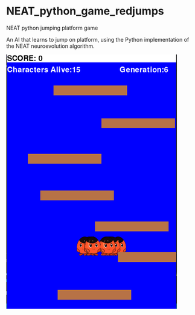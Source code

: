 # NEAT_python_game_redjumps
NEAT python jumping platform game

An AI that learns to jump on platform, using the Python implementation of the NEAT neuroevolution algorithm.

![Alt text](res/redjumps.png?raw=true "redjumps")
